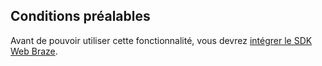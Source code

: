 ## Conditions préalables

Avant de pouvoir utiliser cette fonctionnalité, vous devrez [intégrer le SDK Web Braze]({{site.baseurl}}/developer_guide/sdk_integration/?sdktab=web).